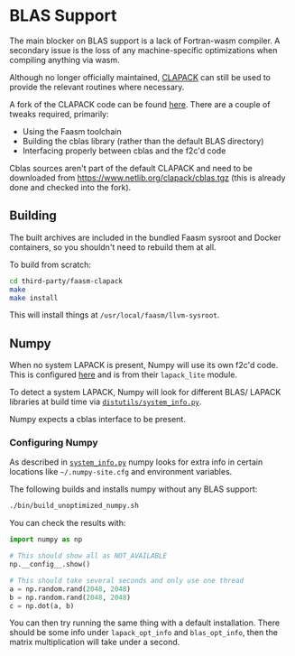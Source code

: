 # BLAS Support

The main blocker on BLAS support is a lack of Fortran-wasm compiler. A secondary issue is the loss of any machine-specific optimizations when compiling anything via wasm. 

Although no longer officially maintained, [CLAPACK](http://www.netlib.org/clapack/) can still be used to provide the relevant routines where necessary. 

A fork of the CLAPACK code can be found [here](https://github.com/shillaker/faasm-clapack). There are a couple of tweaks required, primarily:

- Using the Faasm toolchain
- Building the cblas library (rather than the default BLAS directory)
- Interfacing properly between cblas and the f2c'd code

Cblas sources aren't part of the default CLAPACK and need to be downloaded from https://www.netlib.org/clapack/cblas.tgz (this is already done and checked into the fork).

## Building

The built archives are included in the bundled Faasm sysroot and Docker containers, so you shouldn't need to rebuild them at all.

To build from scratch:

```bash
cd third-party/faasm-clapack
make 
make install
```

This will install things at `/usr/local/faasm/llvm-sysroot`. 

## Numpy

When no system LAPACK is present, Numpy will use its own f2c'd code. This is configured [here](https://github.com/numpy/numpy/blob/master/numpy/linalg/setup.py) and is from their `lapack_lite` module. 

To detect a system LAPACK, Numpy will look for different BLAS/ LAPACK libraries at build time via [`distutils/system_info.py`](https://github.com/numpy/numpy/blob/master/numpy/distutils/system_info.py).

Numpy expects a cblas interface to be present.

### Configuring Numpy

As described in [`system_info.py`](https://github.com/numpy/numpy/blob/master/numpy/distutils/system_info.py#L48) numpy looks for extra info in certain locations like `~/.numpy-site.cfg` and environment variables. 

The following builds and installs numpy without any BLAS support:

```bash
./bin/build_unoptimized_numpy.sh
```

You can check the results with:

```python
import numpy as np

# This should show all as NOT_AVAILABLE
np.__config__.show()

# This should take several seconds and only use one thread
a = np.random.rand(2048, 2048)
b = np.random.rand(2048, 2048)
c = np.dot(a, b)
```

You can then try running the same thing with a default installation. There should be some info under `lapack_opt_info` and `blas_opt_info`, then the matrix multiplication will take under a second.
